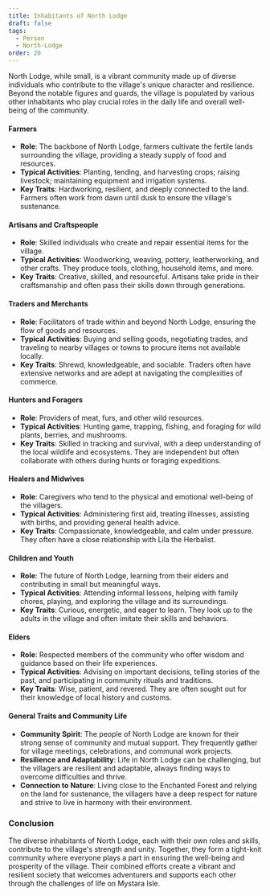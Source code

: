 ```yaml
---
title: Inhabitants of North Lodge
draft: false
tags:
  - Person
  - North-Lodge
order: 20
---
```


North Lodge, while small, is a vibrant community made up of diverse individuals who contribute to the village's unique character and resilience. Beyond the notable figures and guards, the village is populated by various other inhabitants who play crucial roles in the daily life and overall well-being of the community.

#### Farmers

- **Role**: The backbone of North Lodge, farmers cultivate the fertile lands surrounding the village, providing a steady supply of food and resources.
- **Typical Activities**: Planting, tending, and harvesting crops; raising livestock; maintaining equipment and irrigation systems.
- **Key Traits**: Hardworking, resilient, and deeply connected to the land. Farmers often work from dawn until dusk to ensure the village's sustenance.

#### Artisans and Craftspeople

- **Role**: Skilled individuals who create and repair essential items for the village.
- **Typical Activities**: Woodworking, weaving, pottery, leatherworking, and other crafts. They produce tools, clothing, household items, and more.
- **Key Traits**: Creative, skilled, and resourceful. Artisans take pride in their craftsmanship and often pass their skills down through generations.

#### Traders and Merchants

- **Role**: Facilitators of trade within and beyond North Lodge, ensuring the flow of goods and resources.
- **Typical Activities**: Buying and selling goods, negotiating trades, and traveling to nearby villages or towns to procure items not available locally.
- **Key Traits**: Shrewd, knowledgeable, and sociable. Traders often have extensive networks and are adept at navigating the complexities of commerce.

#### Hunters and Foragers

- **Role**: Providers of meat, furs, and other wild resources.
- **Typical Activities**: Hunting game, trapping, fishing, and foraging for wild plants, berries, and mushrooms.
- **Key Traits**: Skilled in tracking and survival, with a deep understanding of the local wildlife and ecosystems. They are independent but often collaborate with others during hunts or foraging expeditions.

#### Healers and Midwives

- **Role**: Caregivers who tend to the physical and emotional well-being of the villagers.
- **Typical Activities**: Administering first aid, treating illnesses, assisting with births, and providing general health advice.
- **Key Traits**: Compassionate, knowledgeable, and calm under pressure. They often have a close relationship with Lila the Herbalist.

#### Children and Youth

- **Role**: The future of North Lodge, learning from their elders and contributing in small but meaningful ways.
- **Typical Activities**: Attending informal lessons, helping with family chores, playing, and exploring the village and its surroundings.
- **Key Traits**: Curious, energetic, and eager to learn. They look up to the adults in the village and often imitate their skills and behaviors.

#### Elders

- **Role**: Respected members of the community who offer wisdom and guidance based on their life experiences.
- **Typical Activities**: Advising on important decisions, telling stories of the past, and participating in community rituals and traditions.
- **Key Traits**: Wise, patient, and revered. They are often sought out for their knowledge of local history and customs.

#### General Traits and Community Life

- **Community Spirit**: The people of North Lodge are known for their strong sense of community and mutual support. They frequently gather for village meetings, celebrations, and communal work projects.
- **Resilience and Adaptability**: Life in North Lodge can be challenging, but the villagers are resilient and adaptable, always finding ways to overcome difficulties and thrive.
- **Connection to Nature**: Living close to the Enchanted Forest and relying on the land for sustenance, the villagers have a deep respect for nature and strive to live in harmony with their environment.

### Conclusion

The diverse inhabitants of North Lodge, each with their own roles and skills, contribute to the village's strength and unity. Together, they form a tight-knit community where everyone plays a part in ensuring the well-being and prosperity of the village. Their combined efforts create a vibrant and resilient society that welcomes adventurers and supports each other through the challenges of life on Mystara Isle.

